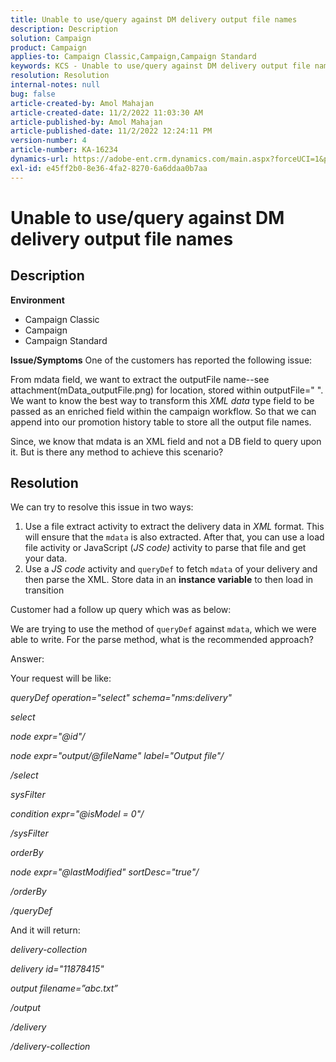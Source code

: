 ```yaml
---
title: Unable to use/query against DM delivery output file names
description: Description
solution: Campaign
product: Campaign
applies-to: Campaign Classic,Campaign,Campaign Standard
keywords: KCS - Unable to use/query against DM delivery output file names
resolution: Resolution
internal-notes: null
bug: false
article-created-by: Amol Mahajan
article-created-date: 11/2/2022 11:03:30 AM
article-published-by: Amol Mahajan
article-published-date: 11/2/2022 12:24:11 PM
version-number: 4
article-number: KA-16234
dynamics-url: https://adobe-ent.crm.dynamics.com/main.aspx?forceUCI=1&pagetype=entityrecord&etn=knowledgearticle&id=157529f9-9d5a-ed11-9561-6045bd006a22
exl-id: e45ff2b0-8e36-4fa2-8270-6a6ddaa0b7aa
---
```

# Unable to use/query against DM delivery output file names

## Description

<b>Environment</b>
- Campaign Classic
- Campaign
- Campaign Standard

<b>Issue/Symptoms</b>
One of the customers has reported the following issue:

 From mdata field, we want to extract the outputFile name--see attachment(mData_outputFile.png) for location, stored within outputFile=" ". We want to know the best way to transform this *XML data* type field to be passed as an enriched field within the campaign workflow. So that we can append into our promotion history table to store all the output file names.

 Since, we know that mdata is an XML field and not a DB field to query upon it. But is there any method to achieve this scenario?


## Resolution


We can try to resolve this issue in two ways:

1. Use a file extract activity to extract the delivery data in *XML* format. This will ensure that the `mdata` is also extracted. After that, you can use a load file activity or JavaScript (*JS code)* activity to parse that file and get your data.
2. Use a *JS code* activity and `queryDef` to fetch `mdata` of your delivery and then parse the XML. Store data in an <b>instance variable</b> to then load in transition


Customer had a follow up query which was as below:

We are trying to use the method of `queryDef` against `mdata`, which we were able to write. For the parse method, what is the recommended approach?

Answer:

Your request will be like:

*queryDef operation="select" schema="nms:delivery"*

*select*

*node expr="@id"/*

*node expr="output/@fileName" label="Output file"/*

*/select*

*sysFilter*

*condition expr="@isModel = 0"/*

*/sysFilter*

*orderBy*

*node expr="@lastModified" sortDesc="true"/*

*/orderBy*

*/queryDef*



And it will return:

*delivery-collection*

*delivery id="11878415"*

*output filename=”abc.txt”*

*/output*

*/delivery*

*/delivery-collection*
